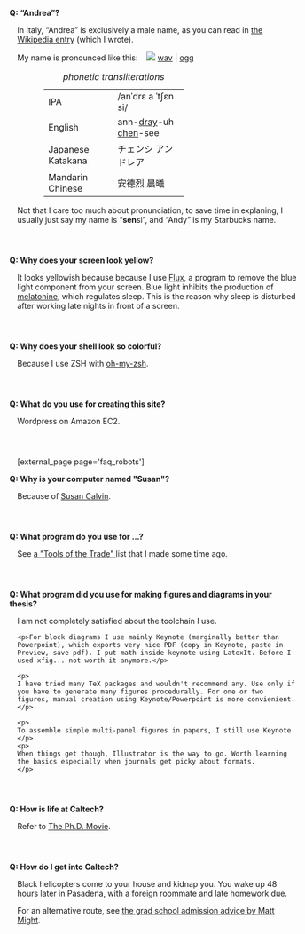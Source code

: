 <style type='text/css'>
 div.faq { padding-bottom: 2em; max-width: 45em;}
 div.faq .q { /*font-style: italic; */
  font-weight: bold !important; 
  margin-left: -1em;
}
 div.faq .q:before { content: "Q: "; }

 table#pron { width: 50%; margin-left: 3em;}
 table#pron caption { font-style: italic; text-align: center; }
 table span { text-decoration: underline;}
</style>

<div class='faq' id='andrea'><p class='q'> 
        &ldquo;Andrea&rdquo;?
    </p><p class='a'> 
        In Italy, &ldquo;Andrea&rdquo; is exclusively a male name, as you can read in <a href="http://en.wikipedia.org/wiki/Andrea">the  Wikipedia entry</a> (which I wrote).
        </p><p>
        My name is pronounced like this: &nbsp;&nbsp; 
            <img src='/media/speaker.png'/> <a href="/media/andrea_censi.wav">wav</a> | <a href="/media/andrea_censi.ogg">ogg</a>
        <br/>
        </p><p>
        <table id='pron'>
            <caption>phonetic transliterations</caption>
            <tr><td>IPA</td><td>/anˈdrɛ a  ˈtʃɛn si/</td></tr>
            <tr><td>English</td><td>ann-<span>dray</span>-uh <span>chen</span>-see</td></tr>
            <tr><td>Japanese Katakana</td><td>チェンシ アンドレア</td></tr>
            <tr><td>Mandarin Chinese</td><td>安德烈 晨曦</td></tr>
        </table>
        Not that I care too much about pronunciation; to save time in explaning, I usually just say my name is &ldquo;<strong>sen</strong>si&rdquo;, and  &ldquo;Andy&rdquo; is my Starbucks name.
</p></div>


<div class='faq'><p class='q'> 
        Why does your screen look yellow?
    </p><p class='a'> 
        It looks yellowish because because I use <a href="http://stereopsis.com/flux/">Flux</a>, a program to remove 
        the blue light component from your screen.
        Blue light inhibits the production of <a href="http://en.wikipedia.org/wiki/Melatonin">melatonine</a>, which regulates sleep.
        This is the reason why sleep is disturbed after working late nights in front of a screen.
</p></div>
    

<div class='faq'><p class='q'> 
        Why does your shell look so colorful?
    </p><p class='a'> 
        Because I use ZSH with <a href="https://github.com/robbyrussell/oh-my-zsh">oh-my-zsh</a>.
</p></div>
    

<div class='faq'><p class='q'> 
        What do you use for creating this site?
    </p><p class='a'> 
        Wordpress on Amazon EC2.
</p></div>


[external_page page='faq_robots']


<div class='faq'><p class='q'> 
        Why is your computer named "Susan"?
    </p><p class='a'> 
        Because of <a href="http://en.wikipedia.org/wiki/Susan_Calvin">Susan Calvin</a>.
</p></div>




<div class='faq'><p class='q'> 
        What program do you use for ...?
    </p><p class='a'> 
        See <a href="http://andrea.caltech.edu/blog/2010-12-16/tools-of-the-trade/"> a "Tools of the Trade" </a> list that I made some time ago.
</p></div>



<div class='faq'><p class='q'> 
        What program did you use for making figures and diagrams in your thesis?
    </p><p class='a'> 
            I am not completely satisfied about the toolchain I use.</p>

    <p>For block diagrams I use mainly Keynote (marginally better than Powerpoint), which exports very nice PDF (copy in Keynote, paste in Preview, save pdf). I put math inside keynote using LatexIt. Before I used xfig... not worth it anymore.</p>

    <p>
    I have tried many TeX packages and wouldn't recommend any. Use only if you have to generate many figures procedurally. For one or two figures, manual creation using Keynote/Powerpoint is more convienient.</p>

    <p>
    To assemble simple multi-panel figures in papers, I still use Keynote.
    </p>
    <p>
    When things get though, Illustrator is the way to go. Worth learning the basics especially when journals get picky about formats.
    </p>
</div>

<div class='faq' id='life'><p class='q'> 
        How is life at Caltech?
    </p><p class='a'> 
        Refer to <a href="http://www.phdmovie.com"> The Ph.D. Movie</a>.
</p></div>


<div class='faq' id='caltech'>
    <div class='question'>
    <p class='q'> 
        How do I get into Caltech?
    </p>
    </div>
    <div class='answer'>
    <p class='a'> 
        Black helicopters come to your house and kidnap you. You wake up 
        48 hours later in Pasadena, with a foreign roommate and late homework due.
    </p>
    <p>
        For an alternative route, see 
        <a href="http://matt.might.net/articles/how-to-apply-and-get-in-to-graduate-school-in-science-mathematics-engineering-or-computer-science/">the grad school admission advice by Matt Might</a>.
    </p>
    </div>
</div>
